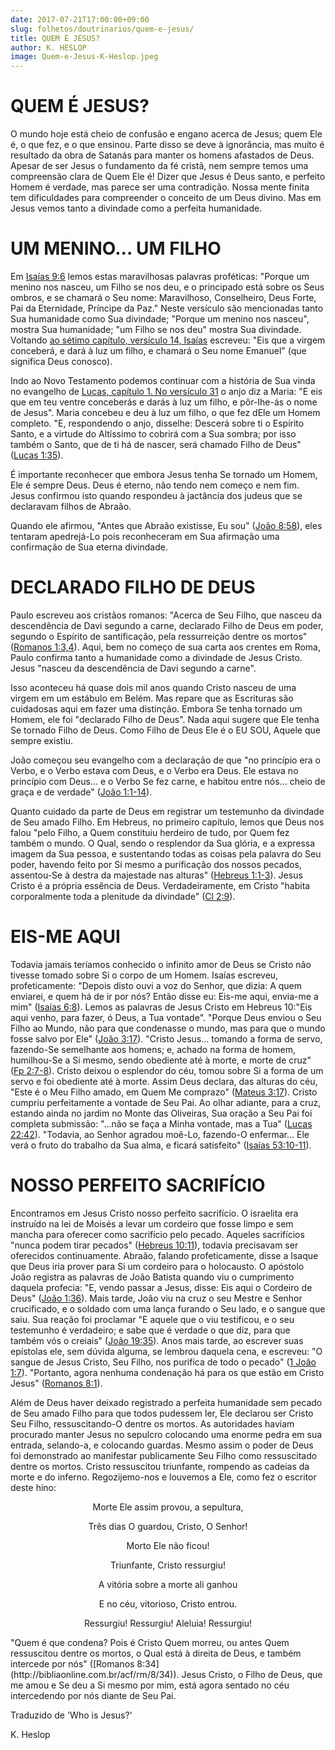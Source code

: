 ```yaml
---
date: 2017-07-21T17:00:00+09:00
slug: folhetos/doutrinarios/quem-e-jesus/ 
title: QUEM É JESUS? 
author: K. HESLOP
image: Quem-e-Jesus-K-Heslop.jpeg
---
```


QUEM É JESUS? 
=============

O mundo hoje está cheio de confusão e engano acerca de Jesus; quem Ele
é, o que fez, e o que ensinou. Parte disso se deve à ignorância, mas
muito é resultado da obra de Satanás para manter os homens afastados de
Deus. Apesar de ser Jesus o fundamento da fé cristã, nem sempre temos
uma compreensão clara de Quem Ele é! Dizer que Jesus é Deus santo, e
perfeito Homem é verdade, mas parece ser uma contradição. Nossa mente
finita tem dificuldades para compreender o conceito de um Deus divino.
Mas em Jesus vemos tanto a divindade como a perfeita humanidade.

UM MENINO... UM FILHO 
=====================

Em [Isaías 9:6](http://bibliaonline.com.br/acf/is/9/6) lemos estas
maravilhosas palavras proféticas: "Porque um menino nos nasceu, um Filho
se nos deu, e o principado está sobre os Seus ombros, e se chamará o Seu
nome: Maravilhoso, Conselheiro, Deus Forte, Pai da Eternidade, Príncipe
da Paz." Neste versículo são mencionadas tanto Sua humanidade como Sua
divindade; "Porque um menino nos nasceu", mostra Sua humanidade; "um
Filho se nos deu" mostra Sua divindade. Voltando [ao sétimo capítulo,
versículo 14, Isaías](http://bibliaonline.com.br/acf/is/7/14) escreveu:
"Eis que a virgem conceberá, e dará à luz um filho, e chamará o Seu nome
Emanuel" (que significa Deus conosco).

Indo ao Novo Testamento podemos continuar com a história de Sua vinda no
evangelho de [Lucas, capítulo 1. No versículo
31](http://bibliaonline.com.br/acf/lc/1/31) o anjo diz a Maria: "E eis
que em teu ventre conceberás e darás à luz um filho, e pôr-Ihe-ás o nome
de Jesus". Maria concebeu e deu à luz um filho, o que fez dEle um Homem
completo. "E, respondendo o anjo, disselhe: Descerá sobre ti o Espírito
Santo, e a virtude do Altíssimo to cobrirá com a Sua sombra; por isso
também o Santo, que de ti há de nascer, será chamado Filho de Deus" ([Lucas
1:35](http://bibliaonline.com.br/acf/lc/1/35)).

É importante reconhecer que embora Jesus tenha Se tornado um Homem, Ele
é sempre Deus. Deus é eterno, não tendo nem começo e nem fim. Jesus
confirmou isto quando respondeu à jactância dos judeus que se declaravam
filhos de Abraão.

Quando ele afirmou, "Antes que Abraão existisse, Eu sou" ([João
8:58](http://bibliaonline.com.br/acf/jo/8/58)), eles tentaram
apedrejá-Lo pois reconheceram em Sua afirmação uma confirmação de Sua
eterna divindade.

DECLARADO FILHO DE DEUS 
=======================

Paulo escreveu aos cristãos romanos: "Acerca de Seu Filho, que nasceu da
descendência de Davi segundo a carne, declarado Filho de Deus em poder,
segundo o Espírito de santificação, pela ressurreição dentre os mortos"
([Romanos 1:3,4](http://bibliaonline.com.br/acf/rm/1/3,4)). Aqui, bem no
começo de sua carta aos crentes em Roma, Paulo confirma tanto a
humanidade como a divindade de Jesus Cristo. Jesus "nasceu da
descendência de Davi segundo a carne".

Isso aconteceu há quase dois mil anos quando Cristo nasceu de uma virgem
em um estábulo em Belém. Mas repare que as Escrituras são cuidadosas
aqui em fazer uma distinção. Embora Se tenha tornado um Homem, ele foi
"declarado Filho de Deus". Nada aqui sugere que Ele tenha Se tornado
Filho de Deus. Como Filho de Deus Ele é o EU SOU, Aquele que sempre
existiu.

João começou seu evangelho com a declaração de que "no princípio era o
Verbo, e o Verbo estava com Deus, e o Verbo era Deus. Ele estava no
princípio com Deus... e o Verbo Se fez carne, e habitou entre nós...
cheio de graça e de verdade" ([João
1:1-14](http://bibliaonline.com.br/acf/jo/1/1-14)).

Quanto cuidado da parte de Deus em registrar um testemunho da divindade
de Seu amado Filho. Em Hebreus, no primeiro capítulo, lemos que Deus nos
falou "pelo Filho, a Quem constituiu herdeiro de tudo, por Quem fez
também o mundo. O Qual, sendo o resplendor da Sua glória, e a expressa
imagem da Sua pessoa, e sustentando todas as coisas pela palavra do Seu
poder, havendo feito por Si mesmo a purificação dos nossos pecados,
assentou-Se à destra da majestade nas alturas" ([Hebreus
1:1-3](http://bibliaonline.com.br/acf/hb/1/1-3)). Jesus Cristo é a
própria essência de Deus. Verdadeiramente, em Cristo "habita
corporalmente toda a plenitude da divindade" ([Cl
2:9](http://bibliaonline.com.br/acf/cl/2/9)).

EIS-ME AQUI 
===========

Todavia jamais teríamos conhecido o infinito amor de Deus se Cristo não
tivesse tomado sobre Si o corpo de um Homem. Isaías escreveu,
profeticamente: "Depois disto ouvi a voz do Senhor, que dizia: A quem
enviarei, e quem há de ir por nós? Então disse eu: Eis-me aqui, envia-me
a mim" ([Isaías 6:8](http://bibliaonline.com.br/acf/is/6/8)). Lemos as
palavras de Jesus Cristo em Hebreus 10:"Eis aqui venho, para fazer, ó
Deus, a Tua vontade". "Porque Deus enviou o Seu Filho ao Mundo, não para
que condenasse o mundo, mas para que o mundo fosse salvo por Ele" ([João
3:17](http://bibliaonline.com.br/acf/jo/3/17)). "Cristo Jesus... tomando
a forma de servo, fazendo-Se semelhante aos homens; e, achado na forma
de homem, humilhou-Se a Si mesmo, sendo obediente até à morte, e morte de
cruz" ([Fp 2:7-8](http://bibliaonline.com.br/acf/fp/2/7-8)). Cristo
deixou o esplendor do céu, tomou sobre Si a forma de um servo e foi
obediente até à morte. Assim Deus declara, das alturas do céu, "Este é o
Meu Filho amado, em Quem Me comprazo" ([Mateus
3:17](http://bibliaonline.com.br/acf/mt/3/17)). Cristo cumpriu
perfeitamente a vontade de Seu Pai. Ao olhar adiante, para a cruz,
estando ainda no jardim no Monte das Oliveiras, Sua oração a Seu Pai foi
completa submissão: "...não se faça a Minha vontade, mas a Tua" ([Lucas
22:42](http://bibliaonline.com.br/acf/lc/22/42)). "Todavia, ao Senhor
agradou moê-Lo, fazendo-O enfermar... Ele verá o fruto do trabalho da
Sua alma, e ficará satisfeito" ([Isaías
53:10-11](http://bibliaonline.com.br/acf/is/53/10-11)).

NOSSO PERFEITO SACRIFÍCIO 
=========================

Encontramos em Jesus Cristo nosso perfeito sacrifício. O israelita era
instruído na lei de Moisés a levar um cordeiro que fosse limpo e sem
mancha para oferecer como sacrifício pelo pecado. Aqueles sacrifícios
"nunca podem tirar pecados" ([Hebreus
10:11](http://bibliaonline.com.br/acf/hb/10/11)), todavia precisavam ser
oferecidos continuamente. Abraão, falando profeticamente, disse a Isaque
que Deus iria prover para Si um cordeiro para o holocausto. O apóstolo
João registra as palavras de João Batista quando viu o cumprimento daquela
profecia: "E, vendo passar a Jesus, disse: Eis aqui o Cordeiro de Deus"
([João 1:36](http://bibliaonline.com.br/acf/jo/1/36)). Mais tarde, João
viu na cruz o seu Mestre e Senhor crucificado, e o soldado com uma lança
furando o Seu lado, e o sangue que saiu. Sua reação foi proclamar "E
aquele que o viu testificou, e o seu testemunho é verdadeiro; e sabe que
é verdade o que diz, para que também vós o creiais" ([João
19:35](http://bibliaonline.com.br/acf/jo/19/35)). Anos mais tarde, ao
escrever suas epístolas ele, sem dúvida alguma, se lembrou daquela cena,
e escreveu: "O sangue de Jesus Cristo, Seu Filho, nos purifica de todo o
pecado" ([1 João 1:7](http://bibliaonline.com.br/acf/1jo/1/7)). "Portanto,
agora nenhuma condenação há para os que estão em Cristo Jesus" ([Romanos
8:1](http://bibliaonline.com.br/acf/rm/8/1)).

Além de Deus haver deixado registrado a perfeita humanidade sem pecado
de Seu amado Filho para que todos pudessem ler, Ele declarou ser Cristo
Seu Filho, ressuscitando-O dentre os mortos. As autoridades haviam
procurado manter Jesus no sepulcro colocando uma enorme pedra em sua
entrada, selando-a, e colocando guardas. Mesmo assim o poder de Deus foi
demonstrado ao manifestar publicamente Seu Filho como ressuscitado
dentre os mortos. Cristo ressuscitou triunfante, rompendo as cadeias da
morte e do inferno. Regozijemo-nos e louvemos a Ele, como fez o escritor
deste hino:

<div align="center">

Morte Ele assim provou, a sepultura, 

Três dias O guardou, Cristo, O Senhor!

Morto Ele não ficou!

Triunfante, Cristo ressurgiu!

A vitória sobre a morte ali ganhou 

E no céu, vitorioso, Cristo entrou.

Ressurgiu! Ressurgiu! Aleluia! Ressurgiu!
</div>
"Quem é que condena? Pois é Cristo Quem morreu, ou antes Quem
ressuscitou dentre os mortos, o Qual está à direita de Deus, e também
intercede por nós" ([Romanos 8:34](http://bibliaonline.com.br/acf/rm/8/34)).
Jesus Cristo, o Filho de Deus, que me amou e Se deu a Si mesmo por mim,
está agora sentado no céu intercedendo por nós diante de Seu Pai.

Traduzido de 'Who is Jesus?'

K. Heslop
